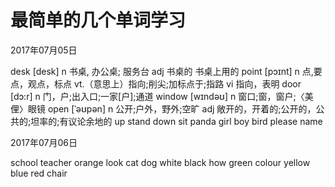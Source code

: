 # 最简单的几个单词学习


2017年07月05日

desk [desk] n 书桌, 办公桌; 服务台 adj 书桌的 书桌上用的 
point [pɔɪnt] n 点,要点，观点，标点 vt.（意思上）指向;削尖;加标点于;指路 vi 指向，表明
door [dɔ:r] n 门，户;出入口;一家[户];通道 
window [wɪndəʊ] n 窗口;窗，窗户;〈美俚〉眼镜 
open [ˈəʊpən] n 公开;户外，野外;空旷 adj 敞开的，开着的;公开的，公共的;坦率的;有议论余地的 
up 
stand 
down 
sit 
panda 
girl 
boy 
bird 
please 
name 

2017年07月06日

school 
teacher 
orange 
look 
cat 
dog 
white 
black 
how 
green 
colour 
yellow 
blue 
red 
chair 


